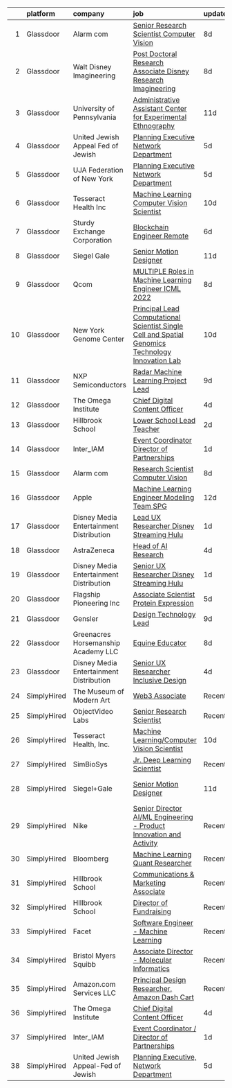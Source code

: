 

|    | platform    | company                                   | job                                                                                                                                                                                                                                                                                                                                                                        | update_time   | location                 |
|---:|:------------|:------------------------------------------|:---------------------------------------------------------------------------------------------------------------------------------------------------------------------------------------------------------------------------------------------------------------------------------------------------------------------------------------------------------------------------|:--------------|:-------------------------|
|  1 | Glassdoor   | Alarm com                                 | [Senior Research Scientist   Computer Vision](https://www.glassdoor.com/partner/jobListing.htm?pos=107&ao=1136043&s=58&guid=000001822ef5cd52b7269bbd26204538&src=GD_JOB_AD&t=SR&vt=w&ea=1&cs=1_e9e5327a&cb=1658645237342&jobListingId=1008008961663&jrtk=3-0-1g8nfbjbrkhqq801-1g8nfbjcc28d1000-2fd33b48625a156d-)                                                          | 8d            | Tysons Corner, VA        |
|  2 | Glassdoor   | Walt Disney Imagineering                  | [Post Doctoral Research Associate  Disney Research Imagineering](https://www.glassdoor.com/partner/jobListing.htm?pos=111&ao=1136043&s=58&guid=000001822ef5cd52b7269bbd26204538&src=GD_JOB_AD&t=SR&vt=w&cs=1_3296438f&cb=1658645237342&jobListingId=1008007915243&jrtk=3-0-1g8nfbjbrkhqq801-1g8nfbjcc28d1000-f4bce9b9b736aac7-)                                            | 8d            | Glendale, CA             |
|  3 | Glassdoor   | University of Pennsylvania                | [Administrative Assistant  Center for Experimental Ethnography](https://www.glassdoor.com/partner/jobListing.htm?pos=103&ao=1136043&s=58&guid=000001822ef5cd52b7269bbd26204538&src=GD_JOB_AD&t=SR&vt=w&cs=1_155db470&cb=1658645237341&jobListingId=1007999565140&jrtk=3-0-1g8nfbjbrkhqq801-1g8nfbjcc28d1000-b700c7d365867afb-)                                             | 11d           | Philadelphia, PA         |
|  4 | Glassdoor   | United Jewish Appeal Fed of Jewish        | [Planning Executive  Network Department](https://www.glassdoor.com/partner/jobListing.htm?pos=102&ao=1136043&s=58&guid=000001822ef5cd52b7269bbd26204538&src=GD_JOB_AD&t=SR&vt=w&cs=1_452579e7&cb=1658645237341&jobListingId=1008012498594&jrtk=3-0-1g8nfbjbrkhqq801-1g8nfbjcc28d1000-827eec7eb3315568-)                                                                    | 5d            | New York, NY             |
|  5 | Glassdoor   | UJA Federation of New York                | [Planning Executive  Network Department](https://www.glassdoor.com/partner/jobListing.htm?pos=105&ao=1136043&s=58&guid=000001822ef5cd52b7269bbd26204538&src=GD_JOB_AD&t=SR&vt=w&cs=1_d8508612&cb=1658645237341&jobListingId=1008012544382&jrtk=3-0-1g8nfbjbrkhqq801-1g8nfbjcc28d1000-58ad51c3a85b4340-)                                                                    | 5d            | New York, NY             |
|  6 | Glassdoor   | Tesseract Health  Inc                     | [Machine Learning Computer Vision Scientist](https://www.glassdoor.com/partner/jobListing.htm?pos=101&ao=1136043&s=58&guid=000001822ef5cd52b7269bbd26204538&src=GD_JOB_AD&t=SR&vt=w&ea=1&cs=1_1e8aaadd&cb=1658645237341&jobListingId=1008002710891&jrtk=3-0-1g8nfbjbrkhqq801-1g8nfbjcc28d1000-fd7670455c9a02f9-)                                                           | 10d           | Remote                   |
|  7 | Glassdoor   | Sturdy Exchange Corporation               | [Blockchain Engineer  Remote ](https://www.glassdoor.com/partner/jobListing.htm?pos=122&ao=1136043&s=58&guid=000001822ef5cd52b7269bbd26204538&src=GD_JOB_AD&t=SR&vt=w&ea=1&cs=1_d979b3a8&cb=1658645237343&jobListingId=1008010329731&jrtk=3-0-1g8nfbjbrkhqq801-1g8nfbjcc28d1000-7d55b355f04952f3-)                                                                         | 6d            | Remote                   |
|  8 | Glassdoor   | Siegel Gale                               | [Senior Motion Designer](https://www.glassdoor.com/partner/jobListing.htm?pos=121&ao=1136043&s=58&guid=000001822ef5cd52b7269bbd26204538&src=GD_JOB_AD&t=SR&vt=w&ea=1&cs=1_32be1496&cb=1658645237343&jobListingId=1008001315045&jrtk=3-0-1g8nfbjbrkhqq801-1g8nfbjcc28d1000-63f40859d02cafd9-)                                                                               | 11d           | New York, NY             |
|  9 | Glassdoor   | Qcom                                      | [MULTIPLE Roles in Machine Learning Engineer ICML 2022](https://www.glassdoor.com/partner/jobListing.htm?pos=116&ao=1136043&s=58&guid=000001822ef5cd52b7269bbd26204538&src=GD_JOB_AD&t=SR&vt=w&cs=1_16a58fc1&cb=1658645237342&jobListingId=1008008312368&jrtk=3-0-1g8nfbjbrkhqq801-1g8nfbjcc28d1000-54bf61d0ed1361c2-)                                                     | 8d            | San Diego, CA            |
| 10 | Glassdoor   | New York Genome Center                    | [Principal Lead Computational Scientist  Single Cell and Spatial Genomics   Technology Innovation Lab](https://www.glassdoor.com/partner/jobListing.htm?pos=110&ao=1136043&s=58&guid=000001822ef5cd52b7269bbd26204538&src=GD_JOB_AD&t=SR&vt=w&ea=1&cs=1_bdea9b88&cb=1658645237342&jobListingId=1008004154570&jrtk=3-0-1g8nfbjbrkhqq801-1g8nfbjcc28d1000-8d456020028afd44-) | 10d           | New York, NY             |
| 11 | Glassdoor   | NXP Semiconductors                        | [Radar Machine Learning Project Lead](https://www.glassdoor.com/partner/jobListing.htm?pos=123&ao=1136043&s=58&guid=000001822ef5cd52b7269bbd26204538&src=GD_JOB_AD&t=SR&vt=w&cs=1_22ad8e5f&cb=1658645237343&jobListingId=1008005614467&jrtk=3-0-1g8nfbjbrkhqq801-1g8nfbjcc28d1000-b4c322399e7e5b99-)                                                                       | 9d            | San Jose, CA             |
| 12 | Glassdoor   | The Omega Institute                       | [Chief Digital Content Officer](https://www.glassdoor.com/partner/jobListing.htm?pos=120&ao=1136043&s=58&guid=000001822ef5cd52b7269bbd26204538&src=GD_JOB_AD&t=SR&vt=w&ea=1&cs=1_31e52194&cb=1658645237343&jobListingId=1008015033930&jrtk=3-0-1g8nfbjbrkhqq801-1g8nfbjcc28d1000-9e0395aef8d12c95-)                                                                        | 4d            | Rhinebeck, NY            |
| 13 | Glassdoor   | Hillbrook School                          | [Lower School Lead Teacher](https://www.glassdoor.com/partner/jobListing.htm?pos=119&ao=1136043&s=58&guid=000001822ef5cd52b7269bbd26204538&src=GD_JOB_AD&t=SR&vt=w&cs=1_63b4217e&cb=1658645237343&jobListingId=1008021188271&jrtk=3-0-1g8nfbjbrkhqq801-1g8nfbjcc28d1000-e7689760e12dd0a7-)                                                                                 | 2d            | Los Gatos, CA            |
| 14 | Glassdoor   | Inter_IAM                                 | [Event Coordinator   Director of Partnerships](https://www.glassdoor.com/partner/jobListing.htm?pos=108&ao=1136043&s=58&guid=000001822ef5cd52b7269bbd26204538&src=GD_JOB_AD&t=SR&vt=w&ea=1&cs=1_1871eead&cb=1658645237342&jobListingId=1008022182568&jrtk=3-0-1g8nfbjbrkhqq801-1g8nfbjcc28d1000-96cec4608558ae4e-)                                                         | 1d            | Manhattan                |
| 15 | Glassdoor   | Alarm com                                 | [Research Scientist   Computer Vision](https://www.glassdoor.com/partner/jobListing.htm?pos=115&ao=1136043&s=58&guid=000001822ef5cd52b7269bbd26204538&src=GD_JOB_AD&t=SR&vt=w&ea=1&cs=1_8db4bd85&cb=1658645237343&jobListingId=1008008961661&jrtk=3-0-1g8nfbjbrkhqq801-1g8nfbjcc28d1000-a3630e76beea8a0b-)                                                                 | 8d            | Tysons Corner, VA        |
| 16 | Glassdoor   | Apple                                     | [Machine Learning Engineer  Modeling Team   SPG](https://www.glassdoor.com/partner/jobListing.htm?pos=117&ao=1136043&s=58&guid=000001822ef5cd52b7269bbd26204538&src=GD_JOB_AD&t=SR&vt=w&cs=1_7c7e9513&cb=1658645237343&jobListingId=1007999034473&jrtk=3-0-1g8nfbjbrkhqq801-1g8nfbjcc28d1000-a1c6ddc4983480cb-)                                                            | 12d           | Cupertino, CA            |
| 17 | Glassdoor   | Disney Media   Entertainment Distribution | [Lead UX Researcher   Disney Streaming  Hulu ](https://www.glassdoor.com/partner/jobListing.htm?pos=112&ao=1136043&s=58&guid=000001822ef5cd52b7269bbd26204538&src=GD_JOB_AD&t=SR&vt=w&cs=1_6e63a979&cb=1658645237342&jobListingId=1008022658381&jrtk=3-0-1g8nfbjbrkhqq801-1g8nfbjcc28d1000-836576904874088e-)                                                              | 1d            | New York, NY             |
| 18 | Glassdoor   | AstraZeneca                               | [Head of AI Research](https://www.glassdoor.com/partner/jobListing.htm?pos=109&ao=1136043&s=58&guid=000001822ef5cd52b7269bbd26204538&src=GD_JOB_AD&t=SR&vt=w&cs=1_aa3b8e3f&cb=1658645237342&jobListingId=1008013808942&jrtk=3-0-1g8nfbjbrkhqq801-1g8nfbjcc28d1000-eef59e953d0d7836-)                                                                                       | 4d            | Gaithersburg, MD         |
| 19 | Glassdoor   | Disney Media   Entertainment Distribution | [Senior UX Researcher   Disney Streaming  Hulu ](https://www.glassdoor.com/partner/jobListing.htm?pos=113&ao=1136043&s=58&guid=000001822ef5cd52b7269bbd26204538&src=GD_JOB_AD&t=SR&vt=w&cs=1_c0246d43&cb=1658645237342&jobListingId=1008022658355&jrtk=3-0-1g8nfbjbrkhqq801-1g8nfbjcc28d1000-436ebe1d92584707-)                                                            | 1d            | Santa Monica, CA         |
| 20 | Glassdoor   | Flagship Pioneering  Inc                  | [Associate Scientist  Protein Expression](https://www.glassdoor.com/partner/jobListing.htm?pos=106&ao=1136043&s=58&guid=000001822ef5cd52b7269bbd26204538&src=GD_JOB_AD&t=SR&vt=w&cs=1_c2fd5966&cb=1658645237341&jobListingId=1008012450011&jrtk=3-0-1g8nfbjbrkhqq801-1g8nfbjcc28d1000-8d69771902506d2f-)                                                                   | 5d            | Boston, MA               |
| 21 | Glassdoor   | Gensler                                   | [Design Technology Lead](https://www.glassdoor.com/partner/jobListing.htm?pos=118&ao=1136043&s=58&guid=000001822ef5cd52b7269bbd26204538&src=GD_JOB_AD&t=SR&vt=w&cs=1_f06804e0&cb=1658645237343&jobListingId=1008006782951&jrtk=3-0-1g8nfbjbrkhqq801-1g8nfbjcc28d1000-4364c8507631c53c-)                                                                                    | 9d            | Baltimore, MD            |
| 22 | Glassdoor   | Greenacres Horsemanship Academy LLC       | [Equine Educator](https://www.glassdoor.com/partner/jobListing.htm?pos=104&ao=1136043&s=58&guid=000001822ef5cd52b7269bbd26204538&src=GD_JOB_AD&t=SR&vt=w&cs=1_0b72053a&cb=1658645237341&jobListingId=1008008320364&jrtk=3-0-1g8nfbjbrkhqq801-1g8nfbjcc28d1000-e0933fbaa1de8d2e-)                                                                                           | 8d            | Cincinnati, OH           |
| 23 | Glassdoor   | Disney Media   Entertainment Distribution | [Senior UX Researcher   Inclusive Design](https://www.glassdoor.com/partner/jobListing.htm?pos=114&ao=1136043&s=58&guid=000001822ef5cd52b7269bbd26204538&src=GD_JOB_AD&t=SR&vt=w&cs=1_802d19ba&cb=1658645237342&jobListingId=1008014300873&jrtk=3-0-1g8nfbjbrkhqq801-1g8nfbjcc28d1000-ab12b344d29545fe-)                                                                   | 4d            | San Francisco, CA        |
| 24 | SimplyHired | The Museum of Modern Art                  | [Web3 Associate](https://www.simplyhired.com/job/YuKI2tqG1D95R1pZjD5X4TDL5EorwMNgW-VnZr6KMSpp97UaGBSgSg?q=generative+art)                                                                                                                                                                                                                                                  | Recently      | New York, NY             |
| 25 | SimplyHired | ObjectVideo Labs                          | [Senior Research Scientist](https://www.simplyhired.com/job/iwGOHmLWvfOmxyLPWisE22bVwaw0zqQje7AP87bP-cBI8DTccbHQTQ?q=generative+art)                                                                                                                                                                                                                                       | Recently      | Tysons, VA               |
| 26 | SimplyHired | Tesseract Health, Inc.                    | [Machine Learning/Computer Vision Scientist](https://www.simplyhired.com/job/iwXCtTY72kw5Rvu02vwYQyiUZQPuKE1vaa0Wy-aIRZrUcmJplgx-2g?q=generative+art)                                                                                                                                                                                                                      | 10d           | Remote                   |
| 27 | SimplyHired | SimBioSys                                 | [Jr. Deep Learning Scientist](https://www.simplyhired.com/job/QLKBeB213mb3gEI9hwxK3u6dwygDRzLsU5l729hCydJRHwl7Zh9bqA?q=generative+art)                                                                                                                                                                                                                                     | Recently      | Chicago, IL              |
| 28 | SimplyHired | Siegel+Gale                               | [Senior Motion Designer](https://www.simplyhired.com/job/z_mraZGuTdSt9OgNf2JGuAGFBmacPGj8blWuk_1vpLhMMxlKeffbeg?q=generative+art)                                                                                                                                                                                                                                          | 11d           | New York, NY +1 location |
| 29 | SimplyHired | Nike                                      | [Senior Director AI/ML Engineering - Product Innovation and Activity](https://www.simplyhired.com/job/Gn9HVTtK0oUTy9Q9duapau2xLYfPiiB0pwqHYMkx_Xg3S0gszFuT0g?q=generative+art)                                                                                                                                                                                             | Recently      | Atlanta, GA              |
| 30 | SimplyHired | Bloomberg                                 | [Machine Learning Quant Researcher](https://www.simplyhired.com/job/VPoBWZeqtsL_I-8lUeUVH-XyL3kFT6mMxT20wo9--CNiv9Uav37p5Q?q=generative+art)                                                                                                                                                                                                                               | Recently      | New York, NY             |
| 31 | SimplyHired | HIllbrook School                          | [Communications & Marketing Associate](https://www.simplyhired.com/job/2MBebvIOj_Hp5gq3FFNayjvwoxn4Pb440_8DT_CXG_1WV2F-P3BN4Q?q=generative+art)                                                                                                                                                                                                                            | Recently      | Los Gatos, CA            |
| 32 | SimplyHired | HIllbrook School                          | [Director of Fundraising](https://www.simplyhired.com/job/ENKUisqEPyXa1cUA81a4-YhdtzebfyE0gA8nVSY6VQ4HA2qzcaOKGg?q=generative+art)                                                                                                                                                                                                                                         | Recently      | Los Gatos, CA            |
| 33 | SimplyHired | Facet                                     | [Software Engineer - Machine Learning](https://www.simplyhired.com/job/rRl7LpYqGiIowLAwzbrNzMgXtXTFbKgtp-z9fo66PKEqX4Q6nYlO_w?q=generative+art)                                                                                                                                                                                                                            | Recently      | San Francisco, CA        |
| 34 | SimplyHired | Bristol Myers Squibb                      | [Associate Director - Molecular Informatics](https://www.simplyhired.com/job/6LUET-00J9FC82jcNozqbzcnMlTzIUjvX0PgAVt3914OdorFX8oQvA?q=generative+art)                                                                                                                                                                                                                      | Recently      | Cambridge, MA            |
| 35 | SimplyHired | Amazon.com Services LLC                   | [Principal Design Researcher, Amazon Dash Cart](https://www.simplyhired.com/job/Lxa5iZNTNQIu5-9ZkJftHwIxZ_tpq8vURbeKfBqZgElC4o2RFPxTSQ?q=generative+art)                                                                                                                                                                                                                   | Recently      | Hudson, MA               |
| 36 | SimplyHired | The Omega Institute                       | [Chief Digital Content Officer](https://www.simplyhired.com/job/G1D9FkrcxrKb089KGIhcUtufe9nAciOmz-Z9jgwfR-iIJFIjtOIiiw?q=generative+art)                                                                                                                                                                                                                                   | 4d            | Rhinebeck, NY            |
| 37 | SimplyHired | Inter_IAM                                 | [Event Coordinator / Director of Partnerships](https://www.simplyhired.com/job/KP0PERTPOK_0Q_6l2ol5Cr_CfGOHLp327RdfQUEoPHm2boq9fu-_DQ?q=generative+art)                                                                                                                                                                                                                    | 1d            | Manhattan, NY            |
| 38 | SimplyHired | United Jewish Appeal-Fed of Jewish        | [Planning Executive, Network Department](https://www.simplyhired.com/job/7WP_yzksL5bNGgUBe6gfo1HjO3tDB_TCSLxlIyN-io0y8mEdea71sA?q=generative+art)                                                                                                                                                                                                                          | 5d            | New York, NY             |